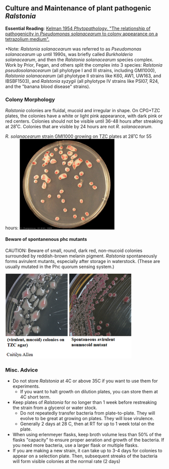 ## Culture and Maintenance of plant pathogenic *Ralstonia*

**Essential Reading**: [Kelman 1954 *Phytopathology*. "The relationship of pathogenicity in *Pseudomonas solanacearum* to colony appearance on a tetrazolium medium".](resources/Kelman_1954_essential_reading.pdf)

*Note: *Ralstonia solanacearum* was referred to as *Pseudomonas solanacearum* up until 1990s, was briefly called *Burkholderia solanacearum*, and then the *Ralstonia solanacearum* species complex. Work by Prior, Fegan, and others split the complex into 3 species: *Ralstonia pseudosolanacearum* (all phylotype I and III strains, including GMI1000), *Ralstonia solanacearum* (all phylotype II strains like K60, AW1, UW163, and IBSBF1503), and *Ralstonia syzygii* (all phylotype IV strains like PSI07, R24, and the "banana blood disease" strains).

### Colony Morphology
*Ralstonia* colonies are fluidal, mucoid and irregular in shape.
On CPG+TZC plates, the colonies have a white or light pink appearance, with dark pink or red centers. 
Colonies should not be visible until 36-48 hours after streaking at 28˚C. 
Colonies that are visible by 24 hours are not *R. solanacearum*. 

*R. solanacearum* strain GMI1000 growing on TZC plates at 28˚C for 55 hours:
<img src="images/ralstonia_colony_morphology.jpg" width="300">

#### Beware of spontanenous phc mutants
CAUTION: Beware of small, round, dark red, non-mucoid colonies surrounded by reddish-brown melanin pigment. 
*Ralstonia* spontaneously forms avirulent mutants, especially after storage in waterstock. (These are usually mutated in the Phc quorum sensing system.)  

<img src="images/ralstonia_good_bad_colonies.png" width="400">

### Misc. Advice

* Do not store *Ralstonia* at 4C or above 35C if you want to use them for experiments.
    * If you want to halt growth on dilution plates, you can store them at 4C short term. 
* Keep plates of *Ralstonia* for no longer than 1 week before restreaking the strain from a glycerol or water stock. 
    * Do not repeatedly transfer bacteria from plate-to-plate. They will evolve to be great at growing on plates. They will lose virulence. 
    * Generally 2 days at 28 C, then at RT for up to 1 week total on the plate.
* When using erlenmeyer flasks, keep broth volume less than 50% of the flasks "capacity" to ensure proper aeration and growth of the bacteria. 
If you need more bacteria, use a larger flask or multiple flasks.
* If you are making a new strain, it can take up to 3-4 days for colonies to appear on a selection plate.  Then, subsequent streaks of the bacteria will form visible colonies at the normal rate (2 days)
